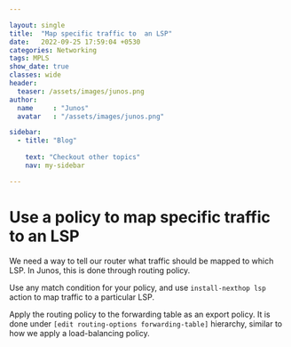 ```yaml
---

layout: single
title:  "Map specific traffic to  an LSP"
date:   2022-09-25 17:59:04 +0530
categories: Networking
tags: MPLS
show_date: true
classes: wide
header:
  teaser: /assets/images/junos.png
author:
  name     : "Junos"
  avatar   : "/assets/images/junos.png"

sidebar:
  - title: "Blog"
   
    text: "Checkout other topics"
    nav: my-sidebar

---
```

# Use a policy to map specific traffic to an LSP
We need a way to tell our router what traffic should be mapped to which LSP. In Junos, this is done through routing policy.

Use any match condition for your policy, and use `install-nexthop lsp` action to map traffic to a particular LSP.

Apply the routing policy to the forwarding table as an export policy. It is done under `[edit routing-options forwarding-table]` hierarchy, similar to how we apply a load-balancing policy.

